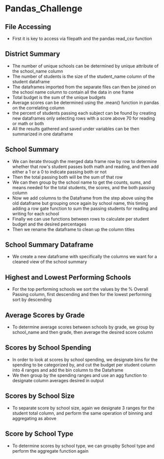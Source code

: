 # Pandas_Challenge
## File Accessing
- First it is key to access via filepath and the pandas read_csv function
## District Summary
- The number of unique schools can be determined by unique attribute of the school_name column
- The number of students is the size of the student_name column of the student dataframe
- The dataframes imported from the separate files can then be joined on the school name column to contain all the data in one frame
- Total budget is the sum of the unique budgets
- Average scores can be determined using the .mean() function in pandas on the correlating column
- the percent of students passing each subject can be found by creating new dataframes only selecting rows with a score above 70 for reading or math or both
- All the results gathered and saved under variables can be then summarized in one dataframe
## School Summary
- We can iterate through the merged data frame row by row to determine whether that row's student passes both math and reading, and then add either a 1 or a 0 to indicate passing both or not
- Then the total passing both will be the sum of that row
- We can then group by the school name to get the counts, sums, and means needed for the total students, the scores, and the both passing column
- Now we add columns to the Dataframe from the step above using the old dataframe but grouping once again by school name, this timing adding a row gate function to sum the passing students for reading and writing for each school
- Finally we can use functions between rows to calculate per student budget and the desired percentages
- Then we rename the dataframe to clean up the column titles
## School Summary Dataframe
- We create a new dataframe with specifically the columns we want for a cleaned view of the school summary
## Highest and Lowest Performing Schools
- For the top performing schools we sort the values by the % Overall Passing column, first descending and then for the lowest performing sort by descending
## Average Scores by Grade
- To determine average scores between schools by grade, we group by school_name and then grade, then average the desired score column
## Scores by School Spending
- In order to look at scores by school spending, we designate bins for the spending to be categorized by, and cut the budget per student column into 4 ranges and add the bin column to the Dataframe
- We then group by the spending ranges and use an agg function to designate column averages desired in output
## Scores by School Size
- To separate score by school size, again we designate 3 ranges for the student total column, and perform the same operation of binning and aggregating as above
## Score by School Type
- To determine scores by school type, we can groupby School type and perform the aggregate function again



